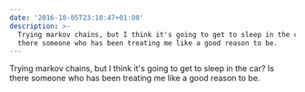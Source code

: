 ```yaml
---
date: '2016-10-05T23:10:47+01:00'
description: >-
  Trying markov chains, but I think it's going to get to sleep in the car? Is
  there someone who has been treating me like a good reason to be.
---
```

Trying markov chains, but I think it's going to get to sleep in the car? Is there someone who has been treating me like a good reason to be.

